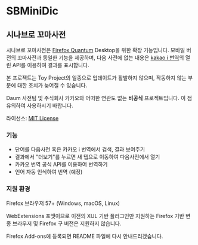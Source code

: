 # SBMiniDic

## 시나브로 꼬마사전

시나브로 꼬마사전은 [Firefox Quantum](https://firefox.com) Desktop을 위한 확장 기능입니다. 모바일 버전의 꼬마사전과 동일한 기능을 제공하며, 다음 사전에 없는 내용은 [kakao i 번역](https://translate.kakao.com)의 열린 API를 이용하여 결과를 표시합니다.

본 프로젝트는 Toy Project의 일종으로 업데이트가 활발하지 않으며, 작동하지 않는 부분에 대한 조치가 늦어질 수 있습니다.

Daum 사전팀 및 주식회사 카카오와 어떠한 연관도 없는 **비공식** 프로젝트입니다. 이 점 유의하여 사용하시기 바랍니다.

라이선스: [MIT License](LICENSE)

### 기능

* 단어를 다음사전 혹은 카카오 i 번역에서 검색, 결과 보여주기
* 결과에서 "더보기"를 누르면 새 탭으로 이동하여 다음사전에서 열기
* 카카오 번역 공식 API를 이용하여 번역하기
* 언어 자동 인식하여 번역 (예정)

### 지원 환경

Firefox 브라우저 57+ (Windows, macOS, Linux)

WebExtensions 포맷이므로 이전의 XUL 기반 플러그인만 지원하는 Firefox 기반 변종 브라우저 및 Firefox 구 버전은 지원하지 않습니다.

Firefox Add-ons에 등록되면 README 파일에 다시 안내드리겠습니다.
